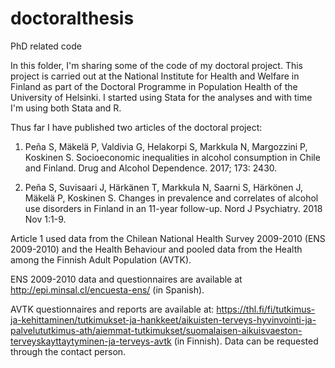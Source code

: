 # doctoralthesis
PhD related code

In this folder, I'm sharing some of the code of my doctoral project. This project is carried out at the National Institute for Health and Welfare in Finland as part of the Doctoral Programme in Population Health of the University of Helsinki. I started using Stata for the analyses and with time I'm using both Stata and R.

Thus far I have published two articles of the doctoral project:
1. Peña S, Mäkelä P, Valdivia G, Helakorpi S, Markkula N, Margozzini P, Koskinen S. Socioeconomic inequalities in alcohol consumption in Chile and Finland. Drug and Alcohol Dependence. 2017; 173: 2430.

2. Peña S, Suvisaari J, Härkänen T, Markkula N, Saarni S, Härkönen J, Mäkelä P, Koskinen S. Changes in prevalence and correlates of alcohol use disorders in Finland in an 11-year follow-up. Nord J Psychiatry. 2018 Nov 1:1-9.

Article 1 used data from the Chilean National Health Survey 2009-2010 (ENS 2009-2010) and the Health Behaviour and pooled data from the Health among the Finnish Adult Population (AVTK). 

ENS 2009-2010 data and questionnaires are available at http://epi.minsal.cl/encuesta-ens/ (in Spanish). 

AVTK questionnaires and reports are available at: https://thl.fi/fi/tutkimus-ja-kehittaminen/tutkimukset-ja-hankkeet/aikuisten-terveys-hyvinvointi-ja-palvelututkimus-ath/aiemmat-tutkimukset/suomalaisen-aikuisvaeston-terveyskayttaytyminen-ja-terveys-avtk (in Finnish). Data can be requested through the contact person.



